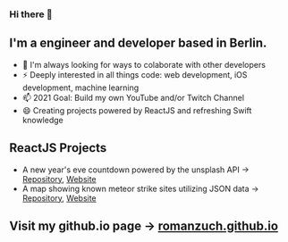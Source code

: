 ### Hi there 👋

## I'm a engineer and developer based in Berlin.

- 💬 I'm always looking for ways to colaborate with other developers
- ⚡ Deeply interested in all things code: web development, iOS development, machine learning 
- 📫 2021 Goal: Build my own YouTube and/or Twitch Channel
- 😄 Creating projects powered by ReactJS and refreshing Swift knowledge

## ReactJS Projects

- A new year's eve countdown powered by the unsplash API &#8594; [Repository](https://github.com/romanzuch/countdown), [Website](https://romanzuch.github.io/countdown)
- A map showing known meteor strike sites utilizing JSON data &#8594; [Repository](https://github.com/romanzuch/meteomap), [Website](https://romanzuch.github.io/meteomap)

## Visit my github.io page &rarr; [romanzuch.github.io](https://romanzuch.github.io/)

<!--
**romanzuch/romanzuch** is a ✨ _special_ ✨ repository because its `README.md` (this file) appears on your GitHub profile.

Here are some ideas to get you started:

- 🔭 I’m currently working on ...
- 🌱 I’m currently learning ...
- 👯 I’m looking to collaborate on ...
- 🤔 I’m looking for help with ...
- 💬 Ask me about ...
- 📫 How to reach me: ...
- 😄 Pronouns: ...
- ⚡ Fun fact: ...
-->

